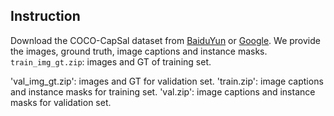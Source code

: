 ## Instruction
Download the COCO-CapSal dataset from [BaiduYun](https://pan.baidu.com/s/1iU8A-RII7rvOG9KHz5Dysg) or [Google](). 
We provide the images, ground truth, image captions and instance masks.
  `train_img_gt.zip`: images and GT of training set.
  
   'val_img_gt.zip': images and GT for validation set.
   'train.zip': image captions and instance masks for training set.
   'val.zip': image captions and instance masks for validation set.
